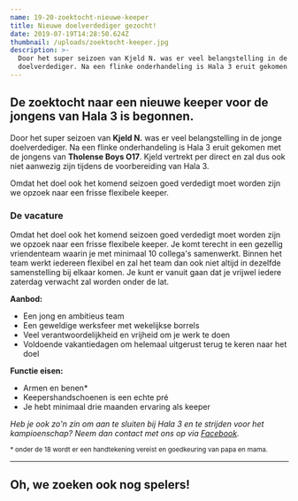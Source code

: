 ```yaml
---
name: 19-20-zoektocht-nieuwe-keeper
title: Nieuwe doelverdediger gezocht!
date: 2019-07-19T14:28:50.624Z
thumbnail: /uploads/zoektocht-keeper.jpg
description: >-
  Door het super seizoen van Kjeld N. was er veel belangstelling in de jonge
  doelverdediger. Na een flinke onderhandeling is Hala 3 eruit gekomen met...
---
```

## De zoektocht naar een nieuwe keeper voor de jongens van Hala 3 is begonnen.

Door het super seizoen van **Kjeld N.** was er veel belangstelling in de jonge doelverdediger. Na een flinke onderhandeling is Hala 3 eruit gekomen met de jongens van **Tholense Boys O17**. Kjeld vertrekt per direct en zal dus ook niet aanwezig zijn tijdens de voorbereiding van Hala 3.

Omdat het doel ook het komend seizoen goed verdedigt moet worden zijn we opzoek naar een frisse flexibele keeper.

### De vacature

Omdat het doel ook het komend seizoen goed verdedigt moet worden zijn we opzoek naar een frisse flexibele keeper. Je komt terecht in een gezellig vriendenteam waarin je met minimaal 10 collega's samenwerkt. Binnen het team werkt iedereen flexibel en zal het team dan ook niet altijd in dezelfde samenstelling bij elkaar komen. Je kunt er vanuit gaan dat je vrijwel iedere zaterdag verwacht zal worden onder de lat.

**Aanbod:**

* Een jong en ambitieus team
* Een geweldige werksfeer met wekelijkse borrels
* Veel verantwoordelijkheid en vrijheid om je werk te doen
* Voldoende vakantiedagen om helemaal uitgerust terug te keren naar het doel

**Functie eisen:**

* Armen en benen*
* Keepershandschoenen is een echte pré
* Je hebt minimaal drie maanden ervaring als keeper

_Heb je ook zo'n zin om aan te sluiten bij Hala 3 en te strijden voor het kampioenschap? Neem dan contact met ons op via <a target="_blank" rel="nofollow" href="https://www.facebook.com/TholenseBoys3" class="ani"><span>Facebook</span></a>._

<small>* onder de 18 wordt er een handtekening vereist en goedkeuring van papa en mama.</small>

- - -

## Oh, we zoeken ook nog spelers! <span class="emoji-title emoji--beer"></span>
